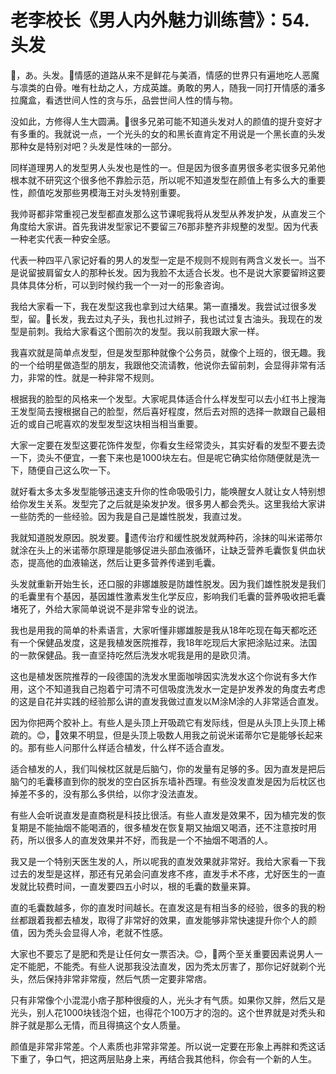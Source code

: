 # 老李校长《男人内外魅力训练营》：54.头发

🎼，あ。头发。🎼情感的道路从来不是鲜花与美酒，情感的世界只有遍地吃人恶魔与凛类的白骨。唯有杜劫之人，方成英雄。勇敢的男人，随我一同打开情感的潘多拉魔盒，看透世间人性的贪与乐，品尝世间人性的情与物。

没如此，方修得人生大圆满。🎼很多兄弟可能不知道头发对人的颜值的提升变好才有多重的。我就说一点，一个光头的女的和黑长直肯定不用说是一个黑长直的头发那种女是特别对吧？头发是性味的一部分。

同样道理男人的发型男人头发也是性的一。但是因为很多直男很多老实很多兄弟他根本就不研究这个很多他不靠脸示范，所以呢不知道发型在颜值上有多么大的重要性，颜值吃发那些男模海王对头发特别重要。

我帅哥都非常重视己发型都直发那么这节课呢我将从发型从养发护发，从直发三个角度给大家讲。首先我讲发型家记不要留三76那非整齐非规整的发型。因为代表一种老实代表一种安全感。

代表一种四平八家记好看的男人的发型一定是不规则不规则有两含义发长一。当不是说留披肩留女人的那种长发。因为我脸不太适合长发。也不是说大家要留辫这要具体具体分析，可以到时候约我一个一对一的形象咨询。

我给大家看一下，我在发型这我也拿到过大结果。第一直播发。我尝试过很多发型，留。🎼长发，我去过丸子头，我也扎过辫子，我也试过复古油头。我现在的发型是前刺。我给大家看这个图前次的发型。我以前我跟大家一样。

我喜欢就是简单点发型，但是发型那种就像个公务员，就像个上班的，很无趣。我的一个给明星做造型的朋友，我跟他交流请教，他说你去留前刺，会显得非常有活力，非常的性。就是一种非常不规则。

根据我的脸型的风格来一个发型。大家呢具体适合什么样发型可以去小红书上搜海王发型简去搜根据自己的脸型，然后喜好程度，然后去对照的选择一款跟自己最相近的或自己呢喜欢的发型发型这块相当相当重要。

大家一定要在发型这要花饰件发型，你看女生经常烫头，其实好看的发型不要去烫一下，烫头不便宜，一套下来也是1000块左右。但是呢它确实给你随便就是洗一下，随便自己这么吹一下。

就好看太多太多发型能够迅速支升你的性命吸吸引力，能唤醒女人就让女人特别想给你发生关系。发型完了之后就是染发护发。很多男人都会秃头。这里我给大家讲一些防秃的一些经验。因为我是自己是雄性脱发，我直过发。

我就知道脱发原因。脱发要。🎼遗传治疗和缓性脱发就两种药，涂抹的叫米诺蒂尔就涂在头上的米诺蒂尔原理是能够促进头部血液循环，让缺乏营养毛囊恢复供血状态，提高他的血液输送，然后让更多营养传递到毛囊。

头发就重新开始生长，还口服的非娜雄胺是防雄性脱发。因为我们雄性脱发是我们的毛囊里有个基因，基因雄性激素发生化学反应，影响我们毛囊的营养吸收把毛囊堵死了，外给大家简单说说不是非常专业的说法。

我也是用我的简单的朴素语言，大家听懂非娜雄胺是我从18年吃现在每天都吃还有一个保健品发度，这是我植发医院推荐，我18年吃现后大家把涂贴过来。法国的一款保健品。我一直坚持吃然后洗发水呢我是用的是欧贝清。

这也是植发医院推荐的一段德国的洗发水里面咖啡因实洗发水这个你说有多大作用，这个不知道我自己抱着宁可清不可信吸度洗发水一定是护发养发的角度去考虑的这是自花并实践的经验那么讲的直发我做过直发以M涂M涂的人非常适合直发。

因为你把两个胶补上。有些人是头顶上开吸疏它有发际线，但是从头顶上头顶上稀疏的。😊，🎼效果不明显，但是头顶上吸数人用我之前说米诺蒂尔它是能够长起来的。那有些人问那什么样适合植发，什么样不适合直发。

适合植发的人，我们叫候枕区就是后脑勺，你的发量有足够的多。因为直发是把后脑勺的毛囊移直到你的脱发的空白区拆东墙补西理。有些没发直发是因为后枕区也掉差不多的，没有那么多供给，以你才没法直发。

有些人会听说直发是直商税是科技比很活。有些人直发是效果不，因为植完发的恢复期是不能抽烟不能喝酒的，很多植发在恢复期又抽烟又喝酒，还不注意按时用药，所以很多人的直发效果并不好，而我是一个不抽烟不喝酒的人。

我又是一个特别天医生发的人，所以呢我的直发效果就非常好。我给大家看一下我过去的发型是这样，那还有兄弟会问直发疼不疼，直发手术不疼，尤好医生的一直发就比较费时间，一直发要四五小时以，根的毛囊的数量来算。

直的毛囊数越多，你的直发时间越长。在直发这是有相当多的经验，很多的我的粉丝都跟着我都去植发，取得了非常好的效果，直发能够非常快速提升你个人的颜值，因为秃头会显得人冷，老就不性感。

大家也不要忘了是肥和秃是让任何女一票否决。😊，🎼两个至关重要因素说男人一定不能肥，不能秃。有些人说那我没法直发，因为秃太厉害了，那你记好就剃个光头，然后保持非常非常瘦，然后气质一定要非常痞。

只有非常像个小混混小痞子那种很瘦的人，光头才有气质。如果你又胖，然后又是光头，别人花1000块钱泡个妞，也得花个100万才的泡的。这个世界就是对秃头和胖子就是那么无情，而且得搞这个女人质量。

颜值是非常非常差。个人素质也非常非常差。所以说一定要在形象上再胖和秃这话下重了，争口气，把这两层贴身上来，再结合我其他科，你会有一个新的人生。

